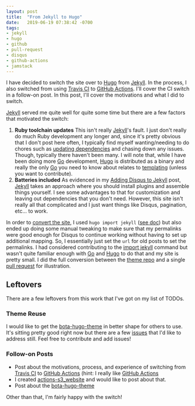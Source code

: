 ```yaml
---
layout: post
title:  "From Jekyll to Hugo"
date:   2019-06-19 07:38:42 -0700
tags:
- jekyll
- hugo
- github
- pull-request
- disqus
- github-actions
- jamstack
---
```

I have decided to switch the site over to [Hugo][hugo] from [Jekyll][jekyll]. In the process, I also switched from
using [Travis CI][travis] to [GitHub Actions][github-actions]. I'll cover the CI switch in a follow-on post. 
In this post, I'll cover the motivations and what I did to switch.

[Jekyll][jekyll] served me quite well for quite some time but there are a few factors that motivated the switch:

1. **Ruby toolchain updates** This isn't really [Jekyll][jekyll]'s fault. I just don't really do much Ruby development
any longer and, since it's pretty obvious that I don't post here often, I typically find myself wanting/needing to 
do chores such as [updating dependencies][chore] and chasing down any issues. Though, typically there haven't been 
many. I will note that, while I have been doing more [Go][go] development, [Hugo][hugo] is distributed
as a binary and really the only [Go][go] you need to know about relates to [templating][templates] (unless you want 
to contribute).
2. **Batteries included** As evidenced in my [Adding Disqus to Jekyll][disqus-post] post, [Jekyll][jekyll] takes an 
approach where you should install plugins and assemble things yourself. I see some advantages to that for customization
and leaving out dependencies that you don't need. However, this site isn't really all that complicated and I just want 
things like Disqus, pagination, etc... to work.
<!--more-->

In order to [convert the site][site-pr], I used `hugo import jekyll` ([see doc][import]) but also ended up doing some manual tweaking
to make sure that my permalinks were good enough for Disqus to continue working without having to set up additional mapping.
So, I essentially just set the `url` for old posts to set the permalinks. I had considered contributing to the 
[import jekyll][import] command but wasn't quite familiar enough with [Go][go] and [Hugo][hugo] to do that and my site 
is pretty small. I did the full conversion between the [theme repo][theme] and a single [pull request][site-pr] for illustration.

## Leftovers
There are a few leftovers from this work that I've got on my list of TODOs.
### Theme Reuse
I would like to get the [bota-hugo-theme][theme] in better shape for others to use. It's sitting pretty good right now but there are
a few [issues][theme-issues] that I'd like to address still. Feel free to contribute and add issues!
### Follow-on Posts
* Post about the motivations, process, and experience of switching from [Travis CI][travis] to [GitHub Actions][github-actions] (hint: 
I really like [GitHub Actions][github-actions]
* I created [actions-s3_website][s3-action] and would like to post about that.
* Post about the [bota-hugo-theme][theme]

Other than that, I'm fairly happy with the switch!

[hugo]: https://gohugo.io/
[templates]: https://gohugo.io/templates/
[jekyll]: https://jekyllrb.com/
[disqus-post]: /posts/2015/12/19/adding-disqus-to-jekyll-site/
[site-pr]: https://github.com/justinharringa/harringa.com/pull/25
[chore]: https://github.com/justinharringa/harringa.com/pull/24
[theme]: https://github.com/justinharringa/bota-hugo-theme
[theme-issues]: https://github.com/justinharringa/bota-hugo-theme/issues
[go]: https://golang.org/
[import]: https://gohugo.io/commands/hugo_import_jekyll/
[s3-action]: https://github.com/justinharringa/actions-s3_website
[travis]: https://travis-ci.org/
[github-actions]: https://github.com/features/actions
